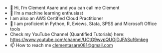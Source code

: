 - 👋 Hi, I’m Clement Asare and you can call me Clement
- 👀 I’m a machine learning enthusiast
- I am also an AWS Certified Cloud Practitioner
- 🌱 I am proficient in Python, R, Eviews, Stata, SPSS and Microsoft Office tools
- Check my YouTube Channel (Quantified Tutorials) here: https://www.youtube.com/channel/UCtG9wvpQUGjDJFASuf6mkeg
- 📫 How to reach me clementasare081@gmail.com

<!---
Casare12/Casare12 is a ✨ special ✨ repository because its `README.md` (this file) appears on your GitHub profile.
You can click the Preview link to take a look at your changes.
--->
